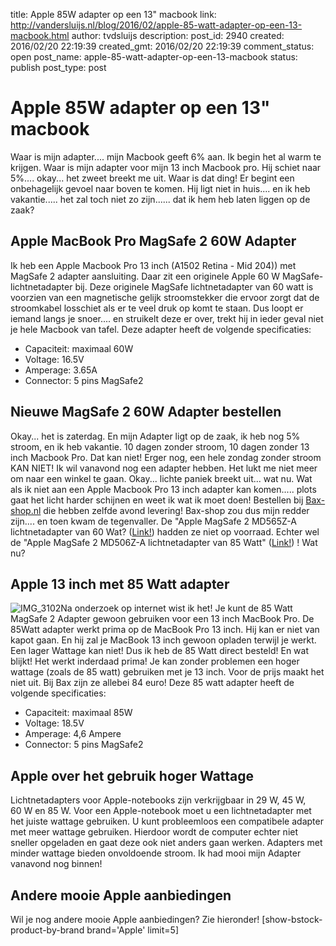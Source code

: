 title: Apple 85W adapter op een 13" macbook
link: http://vandersluijs.nl/blog/2016/02/apple-85-watt-adapter-op-een-13-macbook.html
author: tvdsluijs
description: 
post_id: 2940
created: 2016/02/20 22:19:39
created_gmt: 2016/02/20 22:19:39
comment_status: open
post_name: apple-85-watt-adapter-op-een-13-macbook
status: publish
post_type: post

# Apple 85W adapter op een 13" macbook

Waar is mijn adapter.... mijn Macbook geeft 6% aan. Ik begin het al warm te krijgen. Waar is mijn adapter voor mijn 13 inch Macbook pro. Hij schiet naar 5%.... okay... het zweet breekt me uit. Waar is dat ding! Er begint een onbehagelijk gevoel naar boven te komen. Hij ligt niet in huis.... en ik heb vakantie..... het zal toch niet zo zijn...... dat ik hem heb laten liggen op de zaak?

## Apple MacBook Pro MagSafe 2 60W Adapter

Ik heb een Apple Macbook Pro 13 inch (A1502 Retina - Mid 204)) met MagSafe 2 adapter aansluiting. Daar zit een originele Apple 60 W MagSafe-lichtnetadapter bij. Deze originele MagSafe lichtnetadapter van 60 watt is voorzien van een magnetische gelijk stroomstekker die ervoor zorgt dat de stroomkabel losschiet als er te veel druk op komt te staan. Dus loopt er iemand langs je snoer.... en struikelt deze er over, trekt hij in ieder geval niet je hele Macbook van tafel. Deze adapter heeft de volgende specificaties: 

  * Capaciteit: maximaal 60W
  * Voltage: 16.5V
  * Amperage: 3.65A
  * Connector: 5 pins MagSafe2

## Nieuwe MagSafe 2 60W Adapter bestellen

Okay... het is zaterdag. En mijn Adapter ligt op de zaak, ik heb nog 5% stroom, en ik heb vakantie. 10 dagen zonder stroom, 10 dagen zonder 13 inch Macbook Pro. Dat kan niet! Erger nog, een hele zondag zonder stroom KAN NIET! Ik wil vanavond nog een adapter hebben. Het lukt me niet meer om naar een winkel te gaan. Okay... lichte paniek breekt uit... wat nu. Wat als ik niet aan een Apple Macbook Pro 13 inch adapter kan komen..... plots gaat het licht harder schijnen en weet ik wat ik moet doen! Bestellen bij [Bax-shop.nl](http://www.bax-shop.nl/tradetracker/?tt=1687_12_97738_&r=%2Fmacbook-accessoires%2Fapple-magsafe-2-md565z-a-lichtnetadapter-van-60-watt) die hebben zelfde avond levering! Bax-shop zou dus mijn redder zijn.... en toen kwam de tegenvaller. De "Apple MagSafe 2 MD565Z-A lichtnetadapter van 60 Wat? ([Link!](http://www.bax-shop.nl/tradetracker/?tt=1687_12_97738_&r=%2Fmacbook-accessoires%2Fapple-magsafe-2-md565z-a-lichtnetadapter-van-60-watt)) hadden ze niet op voorraad. Echter wel de "Apple MagSafe 2 MD506Z-A lichtnetadapter van 85 Watt" ([Link!](http://www.bax-shop.nl/tradetracker/?tt=1687_12_97738_&r=%2Fmacbook-accessoires%2Fapple-magsafe-2-md506z-a-lichtnetadapter-van-85-watt)) ! Wat nu? 

## Apple 13 inch met 85 Watt adapter

![IMG_3102](https://itheo.nl/wp-content/uploads/2016/02/IMG_3102-300x300.jpg)Na onderzoek op internet wist ik het! Je kunt de 85 Watt MagSafe 2 Adapter gewoon gebruiken voor een 13 inch MacBook Pro. De 85Watt adapter werkt prima op de MacBook Pro 13 inch. Hij kan er niet van kapot gaan. En hij zal je MacBook 13 inch gewoon opladen terwijl je werkt. Een lager Wattage kan niet! Dus ik heb de 85 Watt direct besteld! En wat blijkt! Het werkt inderdaad prima! Je kan zonder problemen een hoger wattage (zoals de 85 watt) gebruiken met je 13 inch. Voor de prijs maakt het niet uit. Bij Bax zijn ze allebei 84 euro! Deze 85 watt adapter heeft de volgende specificaties: 

  * Capaciteit: maximaal 85W
  * Voltage: 18.5V
  * Amperage: 4,6 Ampere
  * Connector: 5 pins MagSafe2

## Apple over het gebruik hoger Wattage

Lichtnetadapters voor Apple-notebooks zijn verkrijgbaar in 29 W, 45 W, 60 W en 85 W. Voor een Apple-notebook moet u een lichtnetadapter met het juiste wattage gebruiken. U kunt probleemloos een compatibele adapter met meer wattage gebruiken. Hierdoor wordt de computer echter niet sneller opgeladen en gaat deze ook niet anders gaan werken. Adapters met minder wattage bieden onvoldoende stroom. Ik had mooi mijn Adapter vanavond nog binnen! 

## Andere mooie Apple aanbiedingen

Wil je nog andere mooie Apple aanbiedingen? Zie hieronder! [show-bstock-product-by-brand brand='Apple' limit=5]